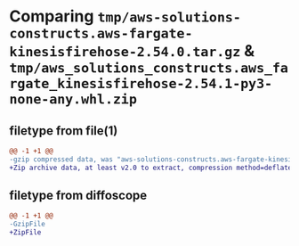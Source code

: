 # Comparing `tmp/aws-solutions-constructs.aws-fargate-kinesisfirehose-2.54.0.tar.gz` & `tmp/aws_solutions_constructs.aws_fargate_kinesisfirehose-2.54.1-py3-none-any.whl.zip`

## filetype from file(1)

```diff
@@ -1 +1 @@
-gzip compressed data, was "aws-solutions-constructs.aws-fargate-kinesisfirehose-2.54.0.tar", last modified: Thu Feb 29 18:24:07 2024, max compression
+Zip archive data, at least v2.0 to extract, compression method=deflate
```

## filetype from diffoscope

```diff
@@ -1 +1 @@
-GzipFile
+ZipFile
```

